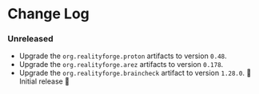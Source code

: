 # Change Log

### Unreleased

* Upgrade the `org.realityforge.proton` artifacts to version `0.48`.
* Upgrade the `org.realityforge.arez` artifacts to version `0.178`.
* Upgrade the `org.realityforge.braincheck` artifact to version `1.28.0`.
 ‎🎉 Initial release ‎🎉
